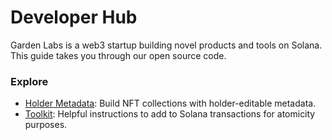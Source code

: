 # Developer Hub

Garden Labs is a web3 startup building novel products and tools on Solana. This guide takes you through our open source code.

### Explore

- <a href="/pages/holder-metadata/introduction">Holder Metadata</a>: Build NFT collections with holder-editable metadata.
- <a href="/pages/toolkit/introduction">Toolkit</a>: Helpful instructions to add to Solana transactions for atomicity purposes.
